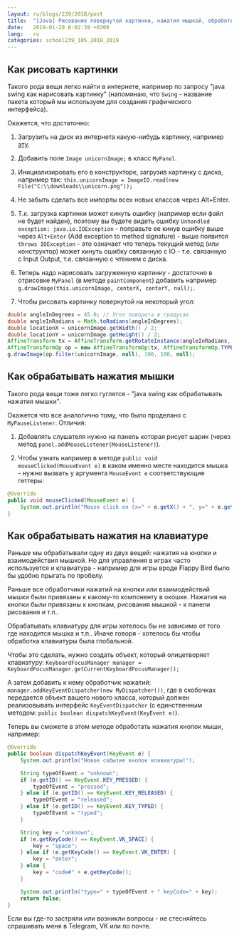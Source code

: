 ```yaml
---
layout: ru/blogs/239/2018/post
title:  "[Java] Рисование повернутой картинки, нажатия мышкой, обработка клавиатуры"
date:   2019-01-20 0:02:39 +0300
lang:   ru
categories: school239_105_2018_2019
---
```


Как рисовать картинки
---------------------

Такого рода вещи легко найти в интернете, например по запросу "java swing как нарисовать картинку" (напоминаю, что ```Swing``` - название пакета который мы используем для создания графического интерфейса).

Окажется, что достаточно:

1) Загрузить на диск из интернета какую-нибудь картинку, например [эту](/static/unicorn.png).

2) Добавить поле ```Image unicornImage;``` в класс ```MyPanel```.

3) Инициализировать его в конструкторе, загрузив картинку с диска, например так: ```this.unicornImage = ImageIO.read(new File("C:\\downloads\\unicorn.png"));```

4) Не забыть сделать все импорты всех новых классов через Alt+Enter.

5) Т.к. загрузка картинки может кинуть ошибку (например если файл не будет найден), поэтому вы будете видеть ошибку ```Unhandled exception: java.io.IOException``` - поправьте ее кинув ошибку выше через ```Alt+Enter``` (Add exception to method signature) - выше появится ```throws IOException``` - это означает что теперь текущий метод (или конструктор) может кинуть ошибку связанную с IO - т.е. связанную с Input Output, т.е. связанную с чтением с диска.

6) Теперь надо нарисовать загруженную картинку - достаточно в отрисовке ```MyPanel``` (в методе ```paintComponent```) добавить например ```g.drawImage(this.unicornImage, centerX, centerY, null);```.

7) Чтобы рисовать картинку повернутой на некоторый угол:

```java
double angleInDegrees = 45.0; // Угол поворота в градусах
double angleInRadians = Math.toRadians(angleInDegrees);
double locationX = unicornImage.getWidth() / 2;
double locationY = unicornImage.getHeight() / 2;
AffineTransform tx = AffineTransform.getRotateInstance(angleInRadians, locationX, locationY);
AffineTransformOp op = new AffineTransformOp(tx, AffineTransformOp.TYPE_BILINEAR);
g.drawImage(op.filter(unicornImage, null), 100, 100, null);
```

Как обрабатывать нажатия мышки
------------------------------

Такого рода вещи тоже легко гуглятся - "java swing как обрабатывать нажатия мышки".

Окажется что все аналогично тому, что было проделано с ```MyPauseListener```. Отличия:

1) Добавлять слушателя нужно на панель которая рисует шарик (через метод ```panel.addMouseListener(MouseListener)```).

2) Чтобы узнать например в методе ```public void mouseClicked(MouseEvent e)``` в каком именно месте находится мышка - нужно вызвать у аргумента ```MouseEvent e``` соответствующие геттеры:

```java
@Override
public void mouseClicked(MouseEvent e) {
    System.out.println("Mouse click on (x=" + e.getX() + ", y=" + e.getY() + ")");
}
```

Как обрабатывать нажатия на клавиатуре
--------------------------------------

Раньше мы обрабатывали одну из двух вещей: нажатия на кнопки и взаимодействия мышкой. Но для управления в играх часто используется и клавиатура - например для игры вроде Flappy Bird было бы удобно прыгать по пробелу.

Раньше все обработчики нажатий на кнопки или взаимодействий мышки были привязаны к какому-то компоненту в окошке. Нажатия на кнопки были привязаны к кнопкам, рисования мышкой - к панели рисования и т.п..

Обрабатывать клавиатуру для игры хотелось бы не зависимо от того где находится мышка и т.п.. Иначе говоря - хотелось бы чтобы обработка клавиатуры была глобальной.

Чтобы это сделать, нужно создать объект, который олицетворяет клавиатуру: ```KeyboardFocusManager manager = KeyboardFocusManager.getCurrentKeyboardFocusManager();```

А затем добавить к нему обработчик нажатий: ```manager.addKeyEventDispatcher(new MyDispatcher())```, где в скобочках передается объект вашего нового класса, который должен реализовывать интерфейс ```KeyEventDispatcher``` (с единственным методом: ```public boolean dispatchKeyEvent(KeyEvent e)```).

Теперь вы сможете в этом методе обработать нажатия кнопок мыши, например:

```java
@Override
public boolean dispatchKeyEvent(KeyEvent e) {
    System.out.println("Новое событие кнопок клавиатуры!");

    String typeOfEvent = "unknown";
    if (e.getID() == KeyEvent.KEY_PRESSED) {
        typeOfEvent = "pressed";
    } else if (e.getID() == KeyEvent.KEY_RELEASED) {
        typeOfEvent = "released";
    } else if (e.getID() == KeyEvent.KEY_TYPED) {
        typeOfEvent = "typed";
    }

    String key = "unknown";
    if (e.getKeyCode() == KeyEvent.VK_SPACE) {
        key = "space";
    } else if (e.getKeyCode() == KeyEvent.VK_ENTER) {
        key = "enter";
    } else {
        key = "code#" + e.getKeyCode();
    }

    System.out.println("type=" + typeOfEvent + " keyCode=" + key);
    return false;
}
```

Если вы где-то застряли или возникли вопросы - не стесняйтесь спрашивать меня в Telegram, VK или по почте.
